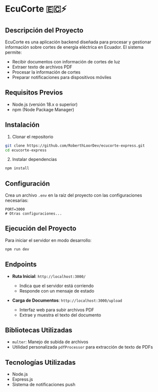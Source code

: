 # EcuCorte 🇪🇨⚡

## Descripción del Proyecto

EcuCorte es una aplicación backend diseñada para procesar y gestionar información sobre cortes de energía eléctrica en Ecuador. El sistema permite:

-    Recibir documentos con información de cortes de luz
-    Extraer texto de archivos PDF
-    Procesar la información de cortes
-    Preparar notificaciones para dispositivos móviles

## Requisitos Previos

-    Node.js (versión 18.x o superior)
-    npm (Node Package Manager)

## Instalación

1. Clonar el repositorio

```bash
git clone https://github.com/RoberthLoorDev/ecucorte-express.git
cd ecucorte-express
```

2. Instalar dependencias

```bash
npm install
```

## Configuración

Crea un archivo `.env` en la raíz del proyecto con las configuraciones necesarias:

```env
PORT=3000
# Otras configuraciones...
```

## Ejecución del Proyecto

Para iniciar el servidor en modo desarrollo:

```bash
npm run dev
```

## Endpoints

-    **Ruta Inicial**: `http://localhost:3000/`

     -    Indica que el servidor está corriendo
     -    Responde con un mensaje de estado

-    **Carga de Documentos**: `http://localhost:3000/upload`
     -    Interfaz web para subir archivos PDF
     -    Extrae y muestra el texto del documento

## Bibliotecas Utilizadas

-    `multer`: Manejo de subida de archivos
-    Utilidad personalizada `pdfProcessor` para extracción de texto de PDFs

## Tecnologías Utilizadas

-    Node.js
-    Express.js
-    Sistema de notificaciones push
